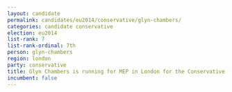 ```yaml
---
layout: candidate
permalink: candidates/eu2014/conservative/glyn-chambers/
categories: candidate conservative
election: eu2014
list-rank: 7
list-rank-ordinal: 7th
person: glyn-chambers
region: london
party: conservative
title: Glyn Chambers is running for MEP in London for the Conservative Party
incumbent: false
---
```

